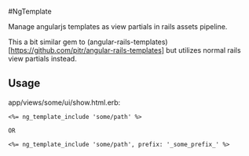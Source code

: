 #NgTemplate

Manage angularjs templates as view partials in rails assets pipeline.

This a bit similar gem to (angular-rails-templates)[https://github.com/pitr/angular-rails-templates] but utilizes normal rails view partials instead.

## Usage

app/views/some/ui/show.html.erb:

    <%= ng_template_include 'some/path' %>

    OR

    <%= ng_template_include 'some/path', prefix: '_some_prefix_' %>
